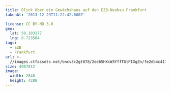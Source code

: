 ```yaml
---
title: Blick über ein Gewächshaus auf den EZB-Neubau Frankfurt
takenAt: '2013-12-29T11:22:42.000Z'

license: CC BY-ND 3.0
geo:
  lat: 50.103177
  lng: 8.723584
tags:
  - EZB
  - Frankfurt
url: >-
  //images.ctfassets.net/bncv3c2gt878/2ee65HXcW3YffTGtPIXgZn/fe2db4c41702906929973923710b01d7/blick-ber-ein-gewchshaus-auf-den-ezb-neubau-frankfurt_11626025556_o
size: 4987812
image:
  width: 2848
  height: 4288
---
```

